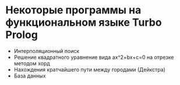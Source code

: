 # Некоторые программы на функциональном языке Turbo Prolog
- Интерполяционный поиск
- Решение квадратного уравнение вида ax^2+bx+c=0 на отрезке методом хорд
- Нахождения кратчайшего пути между городами (Дейкстра)
- База данных
